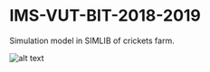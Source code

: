 # IMS-VUT-BIT-2018-2019
Simulation model in SIMLIB of crickets farm.

![alt text](https://i.imgur.com/9SG0h.jpg)
